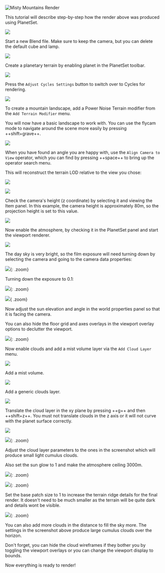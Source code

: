 ![Misty Mountains Render](media/misty_moutains/misty_mountains.jpg)

This tutorial will describe step-by-step how the render above was produced using PlanetSet.

![](media/misty_moutains/1.jpg)

Start a new Blend file. Make sure to keep the camera, but you can delete the default cube and lamp.

![](media/misty_moutains/2.jpg)

Create a planetary terrain by enabling planet in the PlanetSet toolbar.

![](media/misty_moutains/3.jpg)

Press the `Adjust Cycles Settings` button to switch over to Cycles for rendering.

![](media/misty_moutains/4.jpg)

To create a mountain landscape, add a Power Noise Terrain modifier from the `Add Terrain Modifier` menu.

You will now have a basic landscape to work with. You can use the flycam mode to navigate around the scene more easily by pressing ++shift+grave++.

![](media/misty_moutains/5.jpg)

When you have found an angle you are happy with, use the `Align Camera to View` operator, which you can find by pressing ++space++ to bring up the operator search menu.

This will reconstruct the terrain LOD relative to the view you chose:

![](media/misty_moutains/6.jpg)

![](media/misty_moutains/7.jpg)

Check the camera's height (z coordinate) by selecting it and viewing the Item panel. In this example, the camera height is approximately 80m, so the projection height is set to this value.

![](media/misty_moutains/8.jpg)

Now enable the atmosphere, by checking it in the PlanetSet panel and start the viewport renderer.

![](media/misty_moutains/9.jpg)

The day sky is very bright, so the film exposure will need turning down by selecting the camera and going to the camera data properties:

![](media/misty_moutains/10.jpg){: .zoom}

Turning down the exposure to 0.1:

![](media/misty_moutains/11.jpg){: .zoom}

![](media/misty_moutains/12.jpg){ .zoom}

Now adjust the sun elevation and angle in the world properties panel so that it is facing the camera.

You can also hide the floor grid and axes overlays in the viewport overlay options to declutter the viewport.

![](media/misty_moutains/13.jpg){: .zoom}

Now enable clouds and add a mist volume layer via the `Add Cloud Layer` menu.

![](media/misty_moutains/14.jpg)

Add a mist volume.

![](media/misty_moutains/15.jpg)

Add a generic clouds layer.

![](media/misty_moutains/16.jpg)

Translate the cloud layer in the xy plane by pressing ++g++ and then ++shift+z++. You must not translate clouds in the z axis or it will not curve with the planet surface correctly.

![](media/misty_moutains/17.jpg)

![](media/misty_moutains/18.jpg){: .zoom}

Adjust the cloud layer parameters to the ones in the screenshot which will produce small light cumulus clouds.

Also set the sun glow to 1 and make the atmosphere ceiling 3000m.

![](media/misty_moutains/19.jpg){: .zoom}

![](media/misty_moutains/20.jpg){: .zoom}

Set the base patch size to 1 to increase the terrain ridge details for the final render. It doesn't need to be much smaller as the terrain will be quite dark and details wont be visible.

![](media/misty_moutains/21.jpg){: .zoom}

You can also add more clouds in the distance to fill the sky more. The settings in the screenshot above produce large cumulus clouds over the horizon.

Don't forget, you can hide the cloud wireframes if they bother you by toggling the viewport overlays or you can change the viewport display to bounds.

Now everything is ready to render!